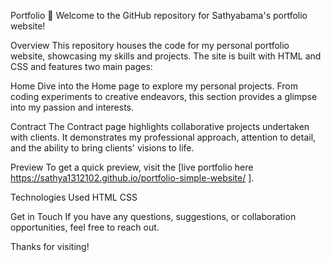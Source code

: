 Portfolio 🚀 Welcome to the GitHub repository for Sathyabama's portfolio website!

Overview This repository houses the code for my personal portfolio website, showcasing my skills and projects. The site is built with HTML and CSS and features two main pages:

Home Dive into the Home page to explore my personal projects. From coding experiments to creative endeavors, this section provides a glimpse into my passion and interests.

Contract The Contract page highlights collaborative projects undertaken with clients. It demonstrates my professional approach, attention to detail, and the ability to bring clients' visions to life.

Preview To get a quick preview, visit the [live portfolio here https://sathya1312102.github.io/portfolio-simple-website/ ].

Technologies Used HTML CSS

Get in Touch If you have any questions, suggestions, or collaboration opportunities, feel free to reach out.

Thanks for visiting!
